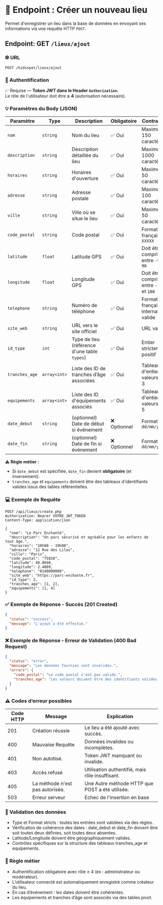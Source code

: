 # 📍 Endpoint : Créer un nouveau lieu
Permet d'enregistrer un lieu dans la base de données en envoyant ses informations via une requête HTTP `POST`.

## Endpoint: GET `/lieux/ajout`

### 🌐 URL
```
POST /kidsspot/lieux/ajout
```

### 🔐 Authentification
✅ Requise — **Token JWT dans le Header `Authorization`.**  
Le rôle de l'utilisateur doit être **≥ 4** (autorisation nécessaire).

### 💡 Paramètres du Body (JSON)
| Paramètre         | Type             | Description                                                | Obligatoire | Contraintes                                        |
|-------------------|------------------|------------------------------------------------------------|-------------|---------------------------------------------------|
| `nom`             | `string`         | Nom du lieu                                                | ✅ Oui      | Maximum 150 caractères                            |
| `description`     | `string`         | Description détaillée du lieu                              | ✅ Oui      | Maximum 1000 caractères                           |
| `horaires`        | `string`         | Horaires d'ouverture                                       | ✅ Oui      | Maximum 50 caractères                             |
| `adresse`         | `string`         | Adresse postale                                            | ✅ Oui      | Maximum 100 caractères                            |
| `ville`           | `string`         | Ville où se situe le lieu                                  | ✅ Oui      | Maximum 50 caractères                             |
| `code_postal`     | `string`         | Code postal                                                | ✅ Oui      | Format français `XXXXX`                           |
| `latitude`        | `float`          | Latitude GPS                                               | ✅ Oui      | Doit être compris entre `-90` et `90`             |
| `longitude`       | `float`          | Longitude GPS                                              | ✅ Oui      | Doit être compris entre `-180` et `180`           |
| `telephone`       | `string`         | Numéro de téléphone                                        | ✅ Oui      | Format français / international valide            |
| `site_web`        | `string`         | URL vers le site officiel                                  | ✅ Oui      | URL valide                                        |
| `id_type`         | `int`            | Type de lieu (référence d'une table `types`)               | ✅ Oui      | Entier strictement positif                        |
| `tranches_age`    | `array<int>`      | Liste des ID de tranches d’âge associées                   | ✅ Oui      | Tableaux d'entiers, valeurs 1 à 3                 |
| `equipements`     | `array<int>`      | Liste des ID d'équipements associés                        | ✅ Oui      | Tableaux d'entiers, valeurs 1 à 5                 |
| `date_debut`      | `string`          | (optionnel) Date de début si événement                     | ❌ Optionnel| Format `dd/mm/yyyy`                               |
| `date_fin`        | `string`          | (optionnel) Date de fin si événement                       | ❌ Optionnel| Format `dd/mm/yyyy`                               |

⚠️ **Règle métier :**  
- Si `date_debut` est spécifiée, `date_fin` devient **obligatoire** (et inversement).  
- `tranches_age` et `equipements` doivent être des tableaux d'identifiants valides issus des tables référentielles.

### 💻 Exemple de Requête
```http
POST /api/lieux/create.php
Authorization: Bearer VOTRE_JWT_TOKEN
Content-Type: application/json

{
  "nom": "Le Parc Enchanté",
  "description": "Un parc sécurisé et agréable pour les enfants de tout âge.",
  "horaires": "10h00 - 19h00",
  "adresse": "12 Rue des Lilas",
  "ville": "Paris",
  "code_postal": "75020",
  "latitude": 48.8698,
  "longitude": 2.4009,
  "telephone": "0140000000",
  "site_web": "https://parc-enchante.fr",
  "id_type": 2,
  "tranches_age": [1, 2],
  "equipements": [1, 4]
}
```

### ✅ Exemple de Réponse - Succès (201 Created)
```json
{
  "status": "success",
  "message": "L'ajout a été effectué."
}
```

### ❌ Exemple de Réponse - Erreur de Validation (400 Bad Request)
```json
{
  "status": "error",
  "message": "Les données fournies sont invalides.",
  "errors": {
    "code_postal": "Le code postal n'est pas valide.",
    "tranches_age": "Les valeurs doivent être des identifiants valides (1 à 3)."
  }
}
```

### ⚠️ Codes d’erreur possibles
| Code HTTP | Message   | Explication                         |
|-----------|-----------|-------------------------------------|
| 201       | Création réussie        | Le lieu a été ajouté avec succès. |
| 400       | Mauvaise Requête | Données invalides ou incomplètes. |
| 401       | Non autotisé. | Token JWT manquant ou invalide. |
| 403 | Accès refusé | Utilisation authentifié, mais rôle insuffisant. |
| 405 | La méthode n'est pas autorisée. | Une Autre méthode HTTP que POST a été utilisée. |
| 503 | Erreur serveur | Echec de l'insertion en base |

### 🧠 Validation des données
- Type et Format stricts : toutes les entrées sont validées via des règles.
- Vérification de cohérence des dates : date_debut et date_fin doivent être soit toutes deux définies, soit toutes deux absentes.
- Latitude/Longitude doivent être géographiquement valides.
- Contrôles spécifiques sur la structure des tableaux tranches_age et equipements.

### 💼 Règle métier
- Authentification obligatoire avec rôle ≥ 4 (ex : administrateur ou modérateur).
- L’utilisateur connecté est automatiquement enregistré comme créateur du lieu.
- En cas d’événement : les dates doivent être cohérentes.
- Les équipements et tranches d’âge sont associés via des tables pivot.